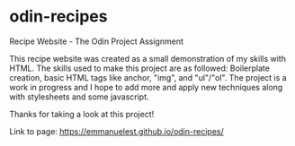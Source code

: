# odin-recipes
Recipe Website - The Odin Project Assignment

This recipe website was created as a small demonstration of my skills with HTML.
The skills used to make this project are as followed: Boilerplate creation, basic HTML tags like anchor, "img", and "ul"/"ol".
The project is a work in progress and I hope to add more and apply new techniques along with stylesheets and some javascript.

Thanks for taking a look at this project!

Link to page: https://emmanuelest.github.io/odin-recipes/
